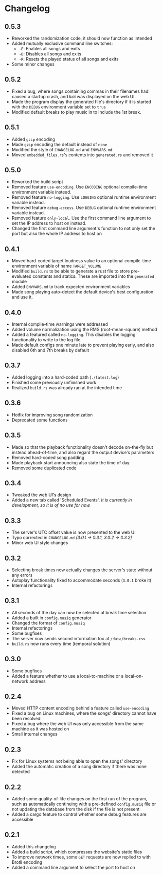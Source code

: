 # Changelog
## 0.5.3
- Reworked the randomization code, it should now function as intended
- Added mutually exclusive command line switches:
  - `-E`: Enables all songs and exits
  - `-D`: Disables all songs and exits
  - `-R`: Resets the played status of all songs and exits
- Some minor changes
## 0.5.2
- Fixed a bug, where songs containing commas in their filenames
  had caused a startup crash, and `NaN` was displayed on the web UI.
- Made the program display the generated file's directory if it is
  started with the `DEBUG` environment variable set to `true`
- Modified default breaks to play music in to include the 1st break.
## 0.5.1
- Added `gzip` encoding
- Made `gzip` encoding the default instead of `none`
- Modified the style of `CHANGELOG.md` and `ENVVARS.md`
- Moved `embedded_files.rs`'s contents into `generated.rs` and removed it
## 0.5.0
- Reworked the build script
- Removed feature `use-encoding`. Use `ENCODING` optional compile-time
  environment variable instead.
- Removed feature `no-logging`. Use `LOGGING` optional runtime
  environment variable instead.
- Removed feature `debug-access`. Use `DEBUG` optional runtime
  environment variable instead.
- Removed feature `only-local`. Use the first command line argument
  to set the IP address to host on instead.
- Changed the first command line argument's function to not only set the port
  but also the whole IP address to host on
## 0.4.1
- Moved hard-coded target loudness value to an optional
  compile-time environment variable of name `TARGET_VOLUME`
- Modified `build.rs` to be able to generate a rust file to store
  pre-evaluated constants and statics. These are imported into the `generated` module
- Added `ENVVARS.md` to track expected environment variables
- Made song playing auto-detect the default device's best configuration and use it.
## 0.4.0
- Internal compile-time warnings were addressed
- Added volume normalization using the RMS (root-mean-square) method
- Added a featured called `no-logging`. This disables the logging functionality
  to write to the log file.
- Made default configs one minute late to prevent playing early, and
also disabled 6th and 7th breaks by default
## 0.3.7
- Added logging into a hard-coded path (`./latest.log`)
- Finished some previously unfinished work
- Realized `build.rs` was already ran at the intended time
## 0.3.6
- Hotfix for improving song randomization
- Deprecated some functions
## 0.3.5
- Made so that the playback functionality doesn't decode on-the-fly but instead
ahead-of-time, and also regard the output device's parameters
- Removed hard-coded song padding
- Made playback start announcing also state the time of day
- Removed some duplicated code
## 0.3.4
- Tweaked the web UI's design
- Added a new tab called 'Scheduled Events'. _It is currently in development,
so it is of no use for now._
## 0.3.3
- The server's UTC offset value is now presented to the web UI
- Typo corrected in `CHANGELOG.md` _(3.0.1 -> 0.3.1, 3.0.2 -> 0.3.2)_
- Minor web UI style changes
## 0.3.2
- Selecting break times now actually changes the server's state without any errors
- Autoplay functionality fixed to accommodate seconds (`3.0.1` broke it)
- Internal refactorings
## 0.3.1
- All seconds of the day can now be selected at break time selection
- Added a built in `config.musiq` generator
- Changed the format of `config.musiq`
- Internal refactorings
- Some bugfixes
- The server now sends second information too at `/data/breaks.csv`
- `build.rs` now runs every time (temporal solution)
## 0.3.0
- Some bugfixes
- Added a feature whether to use a local-to-machine or a local-on-network address
## 0.2.4
- Moved HTTP content encoding behind a feature called `use-encoding`
- Fixed a bug on Linux machines, where the songs' directory cannot have been resolved
- Fixed a bug where the web UI was only accessible from the same machine
as it was hosted on
- Small internal changes
## 0.2.3
- Fix for Linux systems not being able to open the songs' directory
- Added the automatic creation of a song directory if there was none detected
## 0.2.2
- Added some quality-of-life changes on the first run of the program,
such as automatically continuing with a pre-defined `config.musiq` file
or not updating the database from the disk if the file is not present
- Added a cargo feature to control whether some debug features are accessible
## 0.2.1
- Added this changelog
- Added a build script, which compresses the website's static files
- To improve network times, some `GET` requests are now replied to with Brotli encoding
- Added a command line argument to select the port to host on